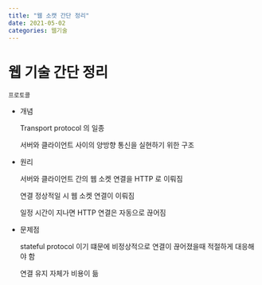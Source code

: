 ```yaml
---
title: "웹 소캣 간단 정리"
date: 2021-05-02
categories: 웹기술
---
```


# 웹 기술 간단 정리

    프로토콜

- 개념

  Transport protocol 의 일종

  서버와 클라이언트 사이의 양방향 통신을 실현하기 위한 구조

- 원리

  서버와 클라이언트 간의 웹 소켓 연결을 HTTP 로 이뤄짐

  연결 정상적일 시 웹 소켓 연결이 이뤄짐

  일정 시간이 지나면 HTTP 연결은 자동으로 끊어짐

- 문제점

  stateful protocol 이기 떄문에 비정상적으로 연결이 끊어졌을때 적절하게 대응해야 함

  연결 유지 자체가 비용이 듦
